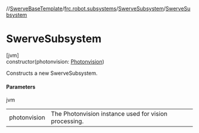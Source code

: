 //[SwerveBaseTemplate](../../../index.md)/[frc.robot.subsystems](../index.md)/[SwerveSubsystem](index.md)/[SwerveSubsystem](-swerve-subsystem.md)

# SwerveSubsystem

[jvm]\
constructor(photonvision: [Photonvision](../-photonvision/index.md))

Constructs a new SwerveSubsystem.

#### Parameters

jvm

| | |
|---|---|
| photonvision | The Photonvision instance used for vision processing. |
